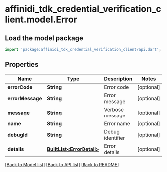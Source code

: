 # affinidi_tdk_credential_verification_client.model.Error

## Load the model package
```dart
import 'package:affinidi_tdk_credential_verification_client/api.dart';
```

## Properties
Name | Type | Description | Notes
------------ | ------------- | ------------- | -------------
**errorCode** | **String** | Error code | [optional] 
**errorMessage** | **String** | Error message | [optional] 
**message** | **String** | Verbose message | [optional] 
**name** | **String** | Error name | [optional] 
**debugId** | **String** | Debug identifier | [optional] 
**details** | [**BuiltList&lt;ErrorDetail&gt;**](ErrorDetail.md) | Error details | [optional] 

[[Back to Model list]](../README.md#documentation-for-models) [[Back to API list]](../README.md#documentation-for-api-endpoints) [[Back to README]](../README.md)


